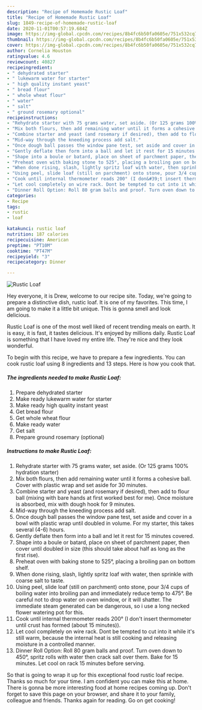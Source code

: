 ```yaml
---
description: "Recipe of Homemade Rustic Loaf"
title: "Recipe of Homemade Rustic Loaf"
slug: 1849-recipe-of-homemade-rustic-loaf
date: 2020-11-01T00:57:19.684Z
image: https://img-global.cpcdn.com/recipes/8b4fc6b50fa0605e/751x532cq70/rustic-loaf-recipe-main-photo.jpg
thumbnail: https://img-global.cpcdn.com/recipes/8b4fc6b50fa0605e/751x532cq70/rustic-loaf-recipe-main-photo.jpg
cover: https://img-global.cpcdn.com/recipes/8b4fc6b50fa0605e/751x532cq70/rustic-loaf-recipe-main-photo.jpg
author: Cornelia Houston
ratingvalue: 4.6
reviewcount: 40827
recipeingredient:
- " dehydrated starter"
- " lukewarm water for starter"
- " high quality instant yeast"
- " bread flour"
- " whole wheat flour"
- " water"
- " salt"
- " ground rosemary optional"
recipeinstructions:
- "Rehydrate starter with 75 grams water, set aside. (Or 125 grams 100% hydration starter)"
- "Mix both flours, then add remaining water until it forms a cohesive ball. Cover with plastic wrap and set aside for 30 minutes."
- "Combine starter and yeast (and rosemary if desired), then add to flour ball (mixing with bare hands at first worked best for me). Once moisture is absorbed, mix with dough hook for 9 minutes."
- "Mid-way through the kneeding process add salt."
- "Once dough ball passes the window pane test, set aside and cover in a bowl with plastic wrap until doubled in volume. For my starter, this takes several (4-6) hours."
- "Gently deflate then form into a ball and let it rest for 15 minutes covered."
- "Shape into a boule or batard, place on sheet of parchment paper, then cover until doubled in size (this should take about half as long as the first rise)."
- "Preheat oven with baking stone to 525°, placing a broiling pan on bottom shelf."
- "When done rising, slash, lightly spritz loaf with water, then sprinkle with coarse salt to taste."
- "Using peel, slide loaf (still on parchment) onto stone, pour 3/4 cups of boiling water into broiling pan and immediately reduce temp to 475°. Be careful not to drop water on oven window, or it will shatter. The immediate steam generated can be dangerous, so i use a long necked flower watering pot for this."
- "Cook until internal thermometer reads 200° (I don&#39;t insert thermometer until crust has formed (about 15 minutes))."
- "Let cool completely on wire rack. Dont be tempted to cut into it while it&#39;s still warm, because the internal heat is still cooking and releasing moisture in a controlled manner."
- "Dinner Roll Option: Roll 80 gram balls and proof. Turn oven down to 450°, spritz rolls with water then crack salt over them. Bake for 15 minutes. Let cool on rack 15 minutes before serving."
categories:
- Recipe
tags:
- rustic
- loaf

katakunci: rustic loaf 
nutrition: 187 calories
recipecuisine: American
preptime: "PT10M"
cooktime: "PT47M"
recipeyield: "3"
recipecategory: Dinner

---
```



![Rustic Loaf](https://img-global.cpcdn.com/recipes/8b4fc6b50fa0605e/751x532cq70/rustic-loaf-recipe-main-photo.jpg)

Hey everyone, it is Drew, welcome to our recipe site. Today, we're going to prepare a distinctive dish, rustic loaf. It is one of my favorites. This time, I am going to make it a little bit unique. This is gonna smell and look delicious.

Rustic Loaf is one of the most well liked of recent trending meals on earth. It is easy, it is fast, it tastes delicious. It's enjoyed by millions daily. Rustic Loaf is something that I have loved my entire life. They're nice and they look wonderful.




To begin with this recipe, we have to prepare a few ingredients. You can cook rustic loaf using 8 ingredients and 13 steps. Here is how you cook that.

<!--inarticleads1-->

##### The ingredients needed to make Rustic Loaf:

1. Prepare  dehydrated starter
1. Make ready  lukewarm water for starter
1. Make ready  high quality instant yeast
1. Get  bread flour
1. Get  whole wheat flour
1. Make ready  water
1. Get  salt
1. Prepare  ground rosemary (optional)




<!--inarticleads2-->

##### Instructions to make Rustic Loaf:

1. Rehydrate starter with 75 grams water, set aside. (Or 125 grams 100% hydration starter)
1. Mix both flours, then add remaining water until it forms a cohesive ball. Cover with plastic wrap and set aside for 30 minutes.
1. Combine starter and yeast (and rosemary if desired), then add to flour ball (mixing with bare hands at first worked best for me). Once moisture is absorbed, mix with dough hook for 9 minutes.
1. Mid-way through the kneeding process add salt.
1. Once dough ball passes the window pane test, set aside and cover in a bowl with plastic wrap until doubled in volume. For my starter, this takes several (4-6) hours.
1. Gently deflate then form into a ball and let it rest for 15 minutes covered.
1. Shape into a boule or batard, place on sheet of parchment paper, then cover until doubled in size (this should take about half as long as the first rise).
1. Preheat oven with baking stone to 525°, placing a broiling pan on bottom shelf.
1. When done rising, slash, lightly spritz loaf with water, then sprinkle with coarse salt to taste.
1. Using peel, slide loaf (still on parchment) onto stone, pour 3/4 cups of boiling water into broiling pan and immediately reduce temp to 475°. Be careful not to drop water on oven window, or it will shatter. The immediate steam generated can be dangerous, so i use a long necked flower watering pot for this.
1. Cook until internal thermometer reads 200° (I don&#39;t insert thermometer until crust has formed (about 15 minutes)).
1. Let cool completely on wire rack. Dont be tempted to cut into it while it&#39;s still warm, because the internal heat is still cooking and releasing moisture in a controlled manner.
1. Dinner Roll Option: Roll 80 gram balls and proof. Turn oven down to 450°, spritz rolls with water then crack salt over them. Bake for 15 minutes. Let cool on rack 15 minutes before serving.




So that is going to wrap it up for this exceptional food rustic loaf recipe. Thanks so much for your time. I am confident you can make this at home. There is gonna be more interesting food at home recipes coming up. Don't forget to save this page on your browser, and share it to your family, colleague and friends. Thanks again for reading. Go on get cooking!
